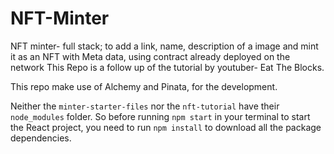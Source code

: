 # NFT-Minter
NFT minter- full stack; to add a link, name, description of a image and mint it as an NFT with Meta data, using contract already deployed on the network
This Repo is a follow up of the tutorial by youtuber- Eat The Blocks.

This repo make use of Alchemy and Pinata, for the development.

Neither the `minter-starter-files` nor the `nft-tutorial` have their `node_modules` folder. So before running `npm start` in your terminal to start the React project, you need to run `npm install` to download all the package dependencies.


